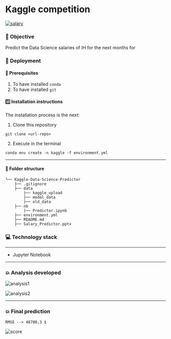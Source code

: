 # Kaggle competition

[![salary](https://cdn-icons-png.flaticon.com/512/942/942783.png)](https://cdn-icons-png.flaticon.com/512/942/942783.png)

### :page_facing_up: **Objective**
Predict the Data Science salaries of IH for the next months for

### :nut_and_bolt: **Deployment**
#### :key: Prerequisites
1. To have installed `conda`
2. To have installed `git`

#### :one: Installation instructions
The installation process is the next:
  1. Clone this repository
   
    git clone <url-repo>

  2. Execute in the terminal
   
    conda env create -n kaggle -f environment.yml

----
#### :file_folder: **Folder structure**
```
└── Kaggle-Data-Science-Predictor
    ├── .gitignore
    ├── data
        ├── kaggle_upload
        ├── model_data
        ├── old_data
    ├── nb
        ├── Predictor.ipynb
    ├── environment.yml
    ├── README.md   
    ├── Salary_Predictor.pptx
```



### :computer: **Technology stack**
------
- Jupyter Notebook

------
### :boom: **Analysis developed**
![analysis1](https://user-images.githubusercontent.com/35624830/179948185-8d28f6af-19d0-455b-9240-ef47d57a5f29.jpg)

![analysis2](https://user-images.githubusercontent.com/35624830/179948207-03ca3dcd-b879-4657-b080-e3669240d036.jpg)

----
### :boom: **Final prediction**

```
RMSE --> 48700,3 $

```

![score](https://user-images.githubusercontent.com/35624830/179948810-938f1ee4-6915-4a6a-98bd-22a5db121092.JPG)


